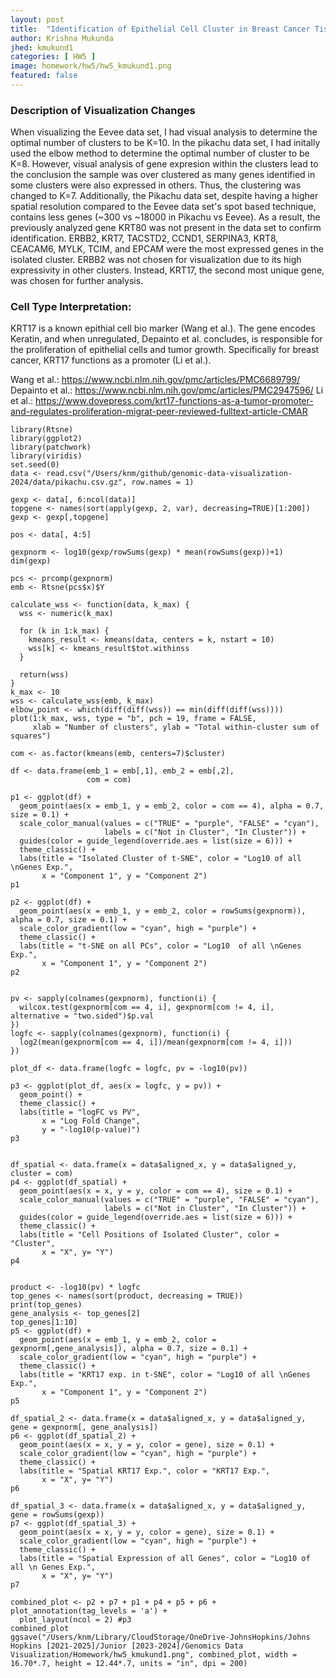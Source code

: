 ```yaml
---
layout: post
title:  "Identification of Epithelial Cell Cluster in Breast Cancer Tissue of Pikachu Data Set"
author: Krishna Mukunda
jhed: kmukund1
categories: [ HW5 ]
image: homework/hw5/hw5_kmukund1.png
featured: false
---
```


### Description of Visualization Changes
When visualizing the Eevee data set, I had visual analysis to determine the optimal number of clusters to be K=10. In the pikachu data set, I had initally used the elbow method to determine the optimal number of cluster to be K=8. However, visual analysis of gene expresion within the clusters lead to the conclusion the sample was over clustered as many genes identified in some clusters were also expressed in others. Thus, the clustering was changed to K=7. Additionally, the Pikachu data set, despite having a higher spatial resolution compared to the Eevee data set's spot based technique, contains less genes (~300 vs ~18000 in Pikachu vs Eevee). As a result, the previously analyzed gene KRT80 was not present in the data set to confirm identification. ERBB2, KRT7, TACSTD2, CCND1, SERPINA3, KRT8, CEACAM6, MYLK, TCIM, and EPCAM were the most expressed genes in the isolated cluster. ERBB2 was not chosen for visualization due to its high expressivity in other clusters. Instead, KRT17, the second most unique gene, was chosen for further analysis.

### Cell Type Interpretation:
KRT17 is a known epithial cell bio marker (Wang et al.). The gene encodes Keratin, and when unregulated, Depainto et al. concludes, is responsible for the proliferation of epithelial cells and tumor growth. Specifically for breast cancer, KRT17 functions as a promoter (Li et al.). 

Wang et al.: https://www.ncbi.nlm.nih.gov/pmc/articles/PMC6689799/
Depainto et al.: https://www.ncbi.nlm.nih.gov/pmc/articles/PMC2947596/
Li et al.: https://www.dovepress.com/krt17-functions-as-a-tumor-promoter-and-regulates-proliferation-migrat-peer-reviewed-fulltext-article-CMAR

```{r}
library(Rtsne)
library(ggplot2)
library(patchwork)
library(viridis)
set.seed(0)
data <- read.csv("/Users/knm/github/genomic-data-visualization-2024/data/pikachu.csv.gz", row.names = 1)

gexp <- data[, 6:ncol(data)]
topgene <- names(sort(apply(gexp, 2, var), decreasing=TRUE)[1:200]) 
gexp <- gexp[,topgene]

pos <- data[, 4:5]

gexpnorm <- log10(gexp/rowSums(gexp) * mean(rowSums(gexp))+1)
dim(gexp)

pcs <- prcomp(gexpnorm)
emb <- Rtsne(pcs$x)$Y 

calculate_wss <- function(data, k_max) {
  wss <- numeric(k_max)
  
  for (k in 1:k_max) {
    kmeans_result <- kmeans(data, centers = k, nstart = 10)
    wss[k] <- kmeans_result$tot.withinss
  }
  
  return(wss)
}
k_max <- 10
wss <- calculate_wss(emb, k_max)
elbow_point <- which(diff(diff(wss)) == min(diff(diff(wss))))
plot(1:k_max, wss, type = "b", pch = 19, frame = FALSE, 
     xlab = "Number of clusters", ylab = "Total within-cluster sum of squares")

com <- as.factor(kmeans(emb, centers=7)$cluster)

df <- data.frame(emb_1 = emb[,1], emb_2 = emb[,2],
                 com = com)

p1 <- ggplot(df) +
  geom_point(aes(x = emb_1, y = emb_2, color = com == 4), alpha = 0.7, size = 0.1) +
  scale_color_manual(values = c("TRUE" = "purple", "FALSE" = "cyan"),
                     labels = c("Not in Cluster", "In Cluster")) +
  guides(color = guide_legend(override.aes = list(size = 6))) +
  theme_classic() +
  labs(title = "Isolated Cluster of t-SNE", color = "Log10 of all \nGenes Exp.", 
       x = "Component 1", y = "Component 2")
p1

p2 <- ggplot(df) +
  geom_point(aes(x = emb_1, y = emb_2, color = rowSums(gexpnorm)), alpha = 0.7, size = 0.1) +
  scale_color_gradient(low = "cyan", high = "purple") +
  theme_classic() +
  labs(title = "t-SNE on all PCs", color = "Log10  of all \nGenes Exp.", 
       x = "Component 1", y = "Component 2")
p2


pv <- sapply(colnames(gexpnorm), function(i) {
  wilcox.test(gexpnorm[com == 4, i], gexpnorm[com != 4, i], alternative = "two.sided")$p.val
})
logfc <- sapply(colnames(gexpnorm), function(i) {
  log2(mean(gexpnorm[com == 4, i])/mean(gexpnorm[com != 4, i]))
})

plot_df <- data.frame(logfc = logfc, pv = -log10(pv))

p3 <- ggplot(plot_df, aes(x = logfc, y = pv)) +
  geom_point() +
  theme_classic() +
  labs(title = "logFC vs PV",
       x = "Log Fold Change",
       y = "-log10(p-value)")
p3


df_spatial <- data.frame(x = data$aligned_x, y = data$aligned_y, cluster = com)
p4 <- ggplot(df_spatial) + 
  geom_point(aes(x = x, y = y, color = com == 4), size = 0.1) +
  scale_color_manual(values = c("TRUE" = "purple", "FALSE" = "cyan"),
                     labels = c("Not in Cluster", "In Cluster")) +
  guides(color = guide_legend(override.aes = list(size = 6))) +
  theme_classic() +
  labs(title = "Cell Positions of Isolated Cluster", color = "Cluster", 
       x = "X", y= "Y")
p4


product <- -log10(pv) * logfc
top_genes <- names(sort(product, decreasing = TRUE))
print(top_genes)
gene_analysis <- top_genes[2]
top_genes[1:10]
p5 <- ggplot(df) +
  geom_point(aes(x = emb_1, y = emb_2, color = gexpnorm[,gene_analysis]), alpha = 0.7, size = 0.1) +
  scale_color_gradient(low = "cyan", high = "purple") +
  theme_classic() +
  labs(title = "KRT17 exp. in t-SNE", color = "Log10 of all \nGenes Exp.", 
       x = "Component 1", y = "Component 2")
p5

df_spatial_2 <- data.frame(x = data$aligned_x, y = data$aligned_y, gene = gexpnorm[, gene_analysis])
p6 <- ggplot(df_spatial_2) + 
  geom_point(aes(x = x, y = y, color = gene), size = 0.1) +
  scale_color_gradient(low = "cyan", high = "purple") +
  theme_classic() +
  labs(title = "Spatial KRT17 Exp.", color = "KRT17 Exp.", 
       x = "X", y= "Y")
p6

df_spatial_3 <- data.frame(x = data$aligned_x, y = data$aligned_y, gene = rowSums(gexp))
p7 <- ggplot(df_spatial_3) + 
  geom_point(aes(x = x, y = y, color = gene), size = 0.1) +
  scale_color_gradient(low = "cyan", high = "purple") +
  theme_classic() +
  labs(title = "Spatial Expression of all Genes", color = "Log10 of all \n Genes Exp.", 
       x = "X", y= "Y")
p7

combined_plot <- p2 + p7 + p1 + p4 + p5 + p6 + plot_annotation(tag_levels = 'a') + 
  plot_layout(ncol = 2) #p3
combined_plot
ggsave("/Users/knm/Library/CloudStorage/OneDrive-JohnsHopkins/Johns Hopkins [2021-2025]/Junior [2023-2024]/Genomics Data Visualization/Homework/hw5_kmukund1.png", combined_plot, width = 16.70*.7, height = 12.44*.7, units = "in", dpi = 200)



```

